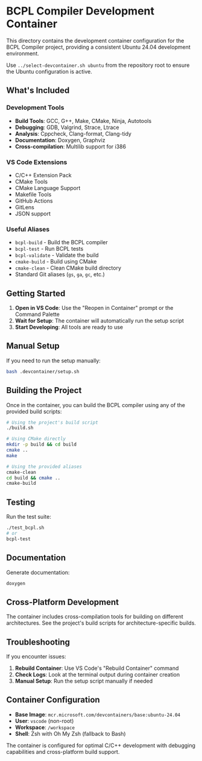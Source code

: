 # BCPL Compiler Development Container

This directory contains the development container configuration for the BCPL Compiler project, providing a consistent Ubuntu 24.04 development environment.

Use `../select-devcontainer.sh ubuntu` from the repository root to ensure the Ubuntu configuration is active.

## What's Included

### Development Tools
- **Build Tools**: GCC, G++, Make, CMake, Ninja, Autotools
- **Debugging**: GDB, Valgrind, Strace, Ltrace
- **Analysis**: Cppcheck, Clang-format, Clang-tidy
- **Documentation**: Doxygen, Graphviz
- **Cross-compilation**: Multilib support for i386

### VS Code Extensions
- C/C++ Extension Pack
- CMake Tools
- CMake Language Support
- Makefile Tools
- GitHub Actions
- GitLens
- JSON support

### Useful Aliases
- `bcpl-build` - Build the BCPL compiler
- `bcpl-test` - Run BCPL tests
- `bcpl-validate` - Validate the build
- `cmake-build` - Build using CMake
- `cmake-clean` - Clean CMake build directory
- Standard Git aliases (`gs`, `ga`, `gc`, etc.)

## Getting Started

1. **Open in VS Code**: Use the "Reopen in Container" prompt or the Command Palette
2. **Wait for Setup**: The container will automatically run the setup script
3. **Start Developing**: All tools are ready to use

## Manual Setup

If you need to run the setup manually:

```bash
bash .devcontainer/setup.sh
```

## Building the Project

Once in the container, you can build the BCPL compiler using any of the provided build scripts:

```bash
# Using the project's build script
./build.sh

# Using CMake directly
mkdir -p build && cd build
cmake ..
make

# Using the provided aliases
cmake-clean
cd build && cmake ..
cmake-build
```

## Testing

Run the test suite:

```bash
./test_bcpl.sh
# or
bcpl-test
```

## Documentation

Generate documentation:

```bash
doxygen
```

## Cross-Platform Development

The container includes cross-compilation tools for building on different architectures. See the project's build scripts for architecture-specific builds.

## Troubleshooting

If you encounter issues:

1. **Rebuild Container**: Use VS Code's "Rebuild Container" command
2. **Check Logs**: Look at the terminal output during container creation
3. **Manual Setup**: Run the setup script manually if needed

## Container Configuration

- **Base Image**: `mcr.microsoft.com/devcontainers/base:ubuntu-24.04`
- **User**: `vscode` (non-root)
- **Workspace**: `/workspace`
- **Shell**: Zsh with Oh My Zsh (fallback to Bash)

The container is configured for optimal C/C++ development with debugging capabilities and cross-platform build support.
